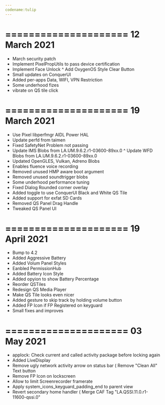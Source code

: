 ```yaml
---
codename:tulip
---
```

=====================
    12 March 2021
=====================

* March security patch
* Implement PixelPropUtils to pass device certification
* Implement Face Unlock
^ Add OxygenOS Style Clear Button
* Small updates on ConquerUI
* Added per-apps Data, WIFI, VPN Restriction
* Some underhood fizes
* vibrate on QS tile click

=====================
    19 March 2021
=====================

* Use Pixel libperfmgr AIDL Power HAL
* Update perfd from taimen
* Fixed SafetyNet Problem not passing
* Update IMS Blobs from LA.UM.9.6.2.r1-03600-89xx.0
^ Update WFD Blobs from LA.UM.9.6.2.r1-03600-89xx.0
* Updated OpenGLES, Vulkan, Adreno Blobs
* Enables fluence voice recording
* Removed unused HMP aware boot argument
* Removed unused soundtrigger blobs
* Some underhood performance tuning
* Fixed Dialog Rounded corner overlay
* Added toggle to use ConquerUI Black and White QS Tile
* Added support for exfat SD Cards
* Removed QS Panel Drag Handle
* Tweaked QS Panel UI

=====================
    19 April 2021
=====================

* Bump to 4.2
* Added Aggressive Battery
* Added Volum Panel Styles
* Eanbled PermissionHub
* Added Battery Icon Style
* Added opyion to show Battery Percentage
* Reorder QSTiles
* Redesign QS Media Player
* Make QS Tile looks even nicer
* Added gesture to skip track by holding volume button
* Added FP Icon if FP Registered on keyguard
* Small fixes and improves

=====================
     03 May 2021
=====================

* applock: Check current and called activity package before locking again
* Added LiveDisplay
* Remove ugly network activity arrow on status bar
( Remove "Clean All" Text button
* Remove FP Icon on lockscreen
* Allow to limit Screenrecorder framerate
* Apply system_icons_keyguard_padding_end to parent view
* Revert secondary home handler
( Merge CAF Tag "LA.QSSI.11.0.r1-11600-qssi.0"